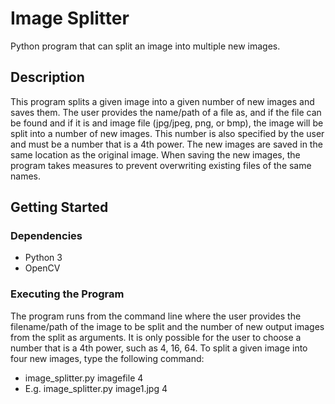 # Image Splitter
Python program that can split an image into multiple new images.

## Description
This program splits a given image into a given number of new images and saves them. The user provides the name/path of a file as, and if the file can be found and if it is and image file (jpg/jpeg, png, or bmp), the image will be split into a number of new images. This number is also specified by the user and must be a number that is a 4th power. The new images are saved in the same location as the original image. When saving the new images, the program takes measures to prevent overwriting existing files of the same names. 

## Getting Started

### Dependencies
- Python 3
- OpenCV

### Executing the Program
The program runs from the command line where the user provides the filename/path of the image to be split and the number of new output images from the split as arguments. It is only possible for the user to choose a number that is a 4th power, such as 4, 16, 64. To split a given image into four new images, type the following command:
- image_splitter.py imagefile 4
- E.g. image_splitter.py image1.jpg 4
